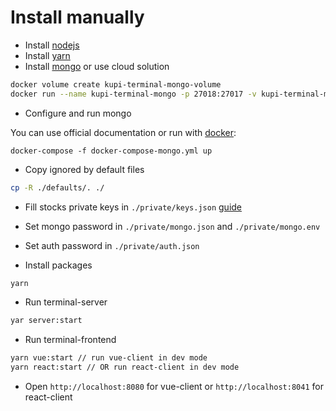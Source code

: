 # Install manually

-   Install [nodejs](https://nodejs.org/en/)
-   Install [yarn](https://yarnpkg.com/en/docs/install)
-   Install [mongo](https://www.mongodb.com/) or use cloud solution

```bash
docker volume create kupi-terminal-mongo-volume
docker run --name kupi-terminal-mongo -p 27018:27017 -v kupi-terminal-mongo-volume:/data/db -d mongo
```

-   Configure and run mongo

You can use official documentation or run with [docker](https://www.docker.com/):
```
docker-compose -f docker-compose-mongo.yml up
```

-   Copy ignored by default files

```bash
cp -R ./defaults/. ./
```

-   Fill stocks private keys in ```./private/keys.json``` [guide](https://github.com/kupi-network/kupi-terminal/blob/master/KEYS.md)

-   Set mongo password in ```./private/mongo.json``` and ```./private/mongo.env```

-   Set auth password in ```./private/auth.json```

-   Install packages

```bash
yarn
```

-   Run terminal-server

```bash
yar server:start
```

-   Run terminal-frontend

```bash
yarn vue:start // run vue-client in dev mode
yarn react:start // OR run react-client in dev mode
```

-   Open ```http://localhost:8080``` for vue-client or ```http://localhost:8041``` for react-client
